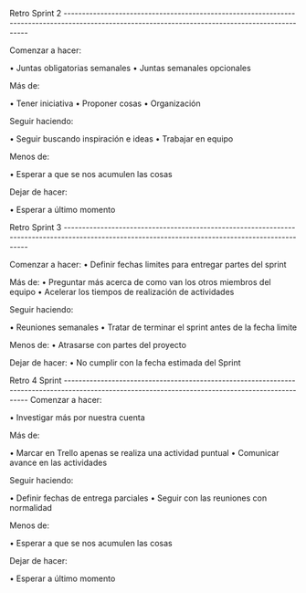 Retro Sprint 2 --------------------------------------------------------------------------------------------------------------------------------------------------

Comenzar a hacer: 

•	Juntas obligatorias semanales 
•	Juntas semanales opcionales

Más de:

•	Tener iniciativa 
•	Proponer cosas
•	Organización

Seguir haciendo:

•	Seguir buscando inspiración e ideas
•	Trabajar en equipo

Menos de:

•	Esperar a que se nos acumulen las cosas

Dejar de hacer:

•	Esperar a último momento



Retro Sprint 3 --------------------------------------------------------------------------------------------------------------------------------------------------

Comenzar a hacer:
•	Definir fechas limites para entregar partes del sprint

Más de:
•	Preguntar más acerca de como van los otros miembros del equipo
•	Acelerar los tiempos de realización de actividades

Seguir haciendo:

•	Reuniones semanales
•	Tratar de terminar el sprint antes de la fecha limite 

Menos de:
•	Atrasarse con partes del proyecto

Dejar de hacer:
•	No cumplir con la fecha estimada del Sprint

Retro 4 Sprint --------------------------------------------------------------------------------------------------------------------------------------------------
Comenzar a hacer:

• Investigar más por nuestra cuenta

Más de:

•	Marcar en Trello apenas se realiza una actividad puntual
•	Comunicar avance en las actividades 

Seguir haciendo:

• Definir fechas de entrega parciales 
• Seguir con las reuniones con normalidad

Menos de:

• Esperar a que se nos acumulen las cosas

Dejar de hacer:

• Esperar a último momento

